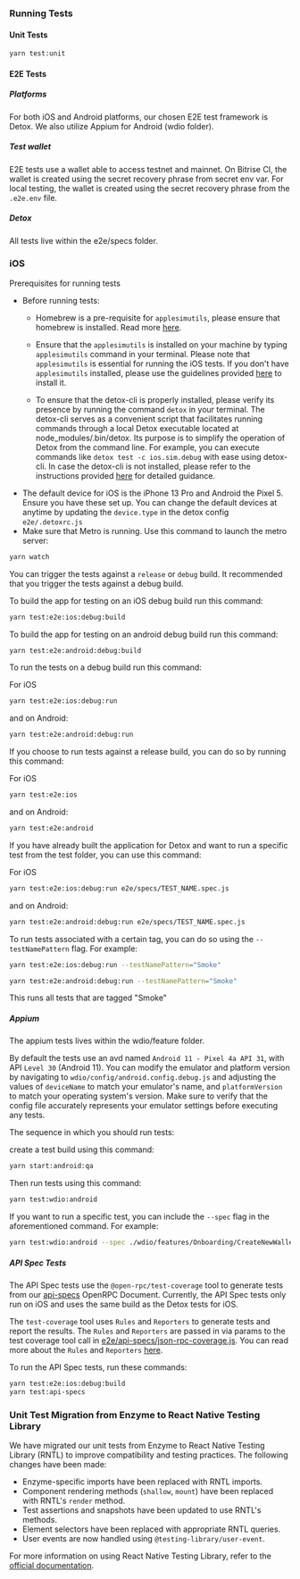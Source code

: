 ### Running Tests

#### Unit Tests

```bash
yarn test:unit
```

#### E2E Tests

##### Platforms

For both iOS and Android platforms, our chosen E2E test framework is Detox. We also utilize Appium for Android (wdio folder).

##### Test wallet

E2E tests use a wallet able to access testnet and mainnet.
On Bitrise CI, the wallet is created using the secret recovery phrase from secret env var.
For local testing, the wallet is created using the secret recovery phrase from the `.e2e.env` file.

##### Detox

All tests live within the e2e/specs folder.

### iOS

Prerequisites for running tests

- Before running tests:
    - Homebrew is a pre-requisite for `applesimutils`, please ensure that homebrew is installed. Read more [here](environment.md#package-manager).

    -  Ensure that the `applesimutils` is installed on your machine by typing `applesimutils` command in your terminal. Please note that `applesimutils` is essential for running the iOS tests. If you don't have `applesimutils` installed, please use the guidelines provided [here](https://github.com/wix/AppleSimulatorUtils) to install it.

    - To ensure that the detox-cli is properly installed, please verify its presence by running the command `detox` in your terminal. The detox-cli serves as a convenient script that facilitates running commands through a local Detox executable located at node_modules/.bin/detox. Its purpose is to simplify the operation of Detox from the command line. For example, you can execute commands like `detox test -c ios.sim.debug` with ease using detox-cli. In case the detox-cli is not installed, please refer to the instructions provided [here](https://wix.github.io/Detox/docs/introduction/environment-setup/#1-command-line-tools-detox-cli) for detailed guidance.
- The default device for iOS is the iPhone 13 Pro and Android the Pixel 5. Ensure you have these set up. You can change the default devices at anytime by updating the `device.type` in the detox config `e2e/.detoxrc.js`
- Make sure that Metro is running. Use this command to launch the metro server:

```bash
yarn watch
```

You can trigger the tests against a `release` or `debug` build. It recommended that you trigger the tests against a debug build.

To build the app for testing on an iOS debug build run this command:

```bash
yarn test:e2e:ios:debug:build
```

To build the app for testing on an android debug build run this command:

```bash
yarn test:e2e:android:debug:build
```

To run the tests on a debug build run this command:

For iOS

```bash
yarn test:e2e:ios:debug:run
```


and on Android:

```bash
yarn test:e2e:android:debug:run
```

If you choose to run tests against a release build, you can do so by running this command:

For iOS

```bash
yarn test:e2e:ios
```

and on Android:

```bash
yarn test:e2e:android
```

If you have already built the application for Detox and want to run a specific test from the test folder, you can use this command:

For iOS

```bash
yarn test:e2e:ios:debug:run e2e/specs/TEST_NAME.spec.js
```

and on Android:

```bash
yarn test:e2e:android:debug:run e2e/specs/TEST_NAME.spec.js
```

To run tests associated with a certain tag, you can do so using the `--testNamePattern` flag. For example:

```bash
yarn test:e2e:ios:debug:run --testNamePattern="Smoke"
```

```bash
yarn test:e2e:android:debug:run --testNamePattern="Smoke"
```

This runs all tests that are tagged "Smoke"

##### Appium

The appium tests lives within the wdio/feature folder.

By default the tests use an avd named `Android 11 - Pixel 4a API 31`, with API `Level 30` (Android 11). You can modify the emulator and platform version by navigating to `wdio/config/android.config.debug.js` and adjusting the values of `deviceName` to match your emulator's name, and `platformVersion` to match your operating system's version. Make sure to verify that the config file accurately represents your emulator settings before executing any tests.

The sequence in which you should run tests:

create a test build using this command:

```bash
yarn start:android:qa
```

Then run tests using this command:

```bash
yarn test:wdio:android
```

If you want to run a specific test, you can include the `--spec` flag in the aforementioned command. For example:

```bash
yarn test:wdio:android --spec ./wdio/features/Onboarding/CreateNewWallet.feature
```

##### API Spec Tests

The API Spec tests use the `@open-rpc/test-coverage` tool to generate tests from our [api-specs](https://github.com/MetaMask/api-specs) OpenRPC Document.
Currently, the API Spec tests only run on iOS and uses the same build as the Detox tests for iOS.

The `test-coverage` tool uses `Rules` and `Reporters` to generate tests and report the results. The `Rules` and `Reporters` are passed in via params to the test coverage tool call in [e2e/api-specs/json-rpc-coverage.js](../../e2e/api-specs/json-rpc-coverage.js). You can read more about the `Rules` and `Reporters` [here](https://github.com/open-rpc/test-coverage?tab=readme-ov-file#extending-with-a-rule).

To run the API Spec tests, run these commands:

```bash
yarn test:e2e:ios:debug:build
yarn test:api-specs
```

### Unit Test Migration from Enzyme to React Native Testing Library

We have migrated our unit tests from Enzyme to React Native Testing Library (RNTL) to improve compatibility and testing practices. The following changes have been made:

- Enzyme-specific imports have been replaced with RNTL imports.
- Component rendering methods (`shallow`, `mount`) have been replaced with RNTL's `render` method.
- Test assertions and snapshots have been updated to use RNTL's methods.
- Element selectors have been replaced with appropriate RNTL queries.
- User events are now handled using `@testing-library/user-event`.

For more information on using React Native Testing Library, refer to the [official documentation](https://testing-library.com/docs/react-native-testing-library/intro).

